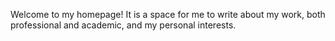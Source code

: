 Welcome to my homepage! It is a space for me to write about my work, both professional and academic, and my personal interests.
